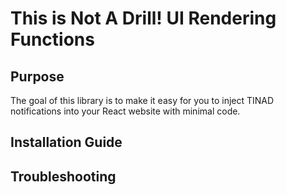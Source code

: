 # This is Not A Drill! UI Rendering Functions

## Purpose

The goal of this library is to make it easy for you to inject TINAD notifications into your React website with minimal code.

## Installation Guide

## Troubleshooting
